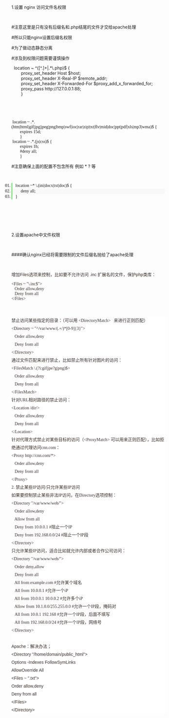 <p>
	1.设置 nginx 访问文件名权限&nbsp;
</p>
<p>
	<br />
</p>
<p>
	#注意这里是只有没有后缀名和.php结尾的文件才交给apache处理
</p>
<p>
	#所以只能nginx设置后缀名权限
</p>
<p>
	#为了做动态静态分离
</p>
<p>
	#涉及到权限问题需要谨慎操作
</p>
<p>
	&nbsp; location ~ ^([^.]+|.*\.php)$ {<br />
&nbsp; &nbsp; &nbsp; &nbsp; proxy_set_header Host $host;<br />
&nbsp; &nbsp; &nbsp; &nbsp; proxy_set_header X-Real-IP $remote_addr;<br />
&nbsp; &nbsp; &nbsp; &nbsp; proxy_set_header X-Forwarded-For $proxy_add_x_forwarded_for;<br />
&nbsp; &nbsp; &nbsp; &nbsp; proxy_pass http://127.0.0.1:88;<br />
&nbsp; &nbsp; &nbsp; &nbsp; }
</p>
<p>
	<br />
</p>
<p>
	<br />
</p>
<p>
	<span style="font-family:&quot;background-color:#FFFFFF;width:700.906px;overflow-x:auto;overflow-y:hidden;padding-top:1px;position:relative;color:#5C5C5C;margin:0px 0px 1px 45px !important;font-size:13px;border:none;white-space:normal;">&nbsp;location ~ .*.(htm|html|gif|jpg|jpeg|png|bmp|swf|ioc|rar|zip|txt|flv|mid|doc|ppt|pdf|xls|mp3|wma)$ {</span><br style="font-family:&quot;background-color:#FFFFFF;width:700.906px;overflow-x:auto;overflow-y:hidden;padding-top:1px;position:relative;color:#5C5C5C;margin:0px 0px 1px 45px !important;font-size:13px;border:none;white-space:normal;" />
<span style="font-family:&quot;background-color:#FFFFFF;width:700.906px;overflow-x:auto;overflow-y:hidden;padding-top:1px;position:relative;color:#5C5C5C;margin:0px 0px 1px 45px !important;font-size:13px;border:none;white-space:normal;">&nbsp; &nbsp; &nbsp; &nbsp; expires 15d;</span><br style="font-family:&quot;background-color:#FFFFFF;width:700.906px;overflow-x:auto;overflow-y:hidden;padding-top:1px;position:relative;color:#5C5C5C;margin:0px 0px 1px 45px !important;font-size:13px;border:none;white-space:normal;" />
<span style="font-family:&quot;background-color:#FFFFFF;width:700.906px;overflow-x:auto;overflow-y:hidden;padding-top:1px;position:relative;color:#5C5C5C;margin:0px 0px 1px 45px !important;font-size:13px;border:none;white-space:normal;">&nbsp; &nbsp; &nbsp; &nbsp; }</span><br style="font-family:&quot;background-color:#FFFFFF;width:700.906px;overflow-x:auto;overflow-y:hidden;padding-top:1px;position:relative;color:#5C5C5C;margin:0px 0px 1px 45px !important;font-size:13px;border:none;white-space:normal;" />
<span style="font-family:&quot;background-color:#FFFFFF;width:700.906px;overflow-x:auto;overflow-y:hidden;padding-top:1px;position:relative;color:#5C5C5C;margin:0px 0px 1px 45px !important;font-size:13px;border:none;white-space:normal;">&nbsp;location ~ .*.(js|css)$ {</span><br style="font-family:&quot;background-color:#FFFFFF;width:700.906px;overflow-x:auto;overflow-y:hidden;padding-top:1px;position:relative;color:#5C5C5C;margin:0px 0px 1px 45px !important;font-size:13px;border:none;white-space:normal;" />
<span style="font-family:&quot;background-color:#FFFFFF;width:700.906px;overflow-x:auto;overflow-y:hidden;padding-top:1px;position:relative;color:#5C5C5C;margin:0px 0px 1px 45px !important;font-size:13px;border:none;white-space:normal;">&nbsp; &nbsp; &nbsp; &nbsp; expires 1h;</span><br style="font-family:&quot;background-color:#FFFFFF;width:700.906px;overflow-x:auto;overflow-y:hidden;padding-top:1px;position:relative;color:#5C5C5C;margin:0px 0px 1px 45px !important;font-size:13px;border:none;white-space:normal;" />
<span style="font-family:&quot;background-color:#FFFFFF;width:700.906px;overflow-x:auto;overflow-y:hidden;padding-top:1px;position:relative;color:#5C5C5C;margin:0px 0px 1px 45px !important;font-size:13px;border:none;white-space:normal;">&nbsp; &nbsp; &nbsp; &nbsp; #deny all;</span><br style="font-family:&quot;background-color:#FFFFFF;width:700.906px;overflow-x:auto;overflow-y:hidden;padding-top:1px;position:relative;color:#5C5C5C;margin:0px 0px 1px 45px !important;font-size:13px;border:none;white-space:normal;" />
<span style="font-family:&quot;background-color:#FFFFFF;width:700.906px;overflow-x:auto;overflow-y:hidden;padding-top:1px;position:relative;color:#5C5C5C;margin:0px 0px 1px 45px !important;font-size:13px;border:none;white-space:normal;">&nbsp; &nbsp; &nbsp; &nbsp; }</span><br style="font-family:&quot;background-color:#FFFFFF;width:700.906px;overflow-x:auto;overflow-y:hidden;padding-top:1px;position:relative;color:#5C5C5C;margin:0px 0px 1px 45px !important;font-size:13px;border:none;white-space:normal;" />
</p>
<p>
	#注意确保上面的配置不包含所有 例如 * ? 等
</p>
<p>
	<br />
</p>
<ol start="1" style="white-space:normal;padding:0px;list-style:none;font-family:Consolas, &quot;background-color:#FFFFFF;width:700.906px;overflow-x:auto;overflow-y:hidden;padding-top:1px;position:relative;color:#5C5C5C;margin:0px 0px 1px 45px !important;font-size:13px;border:none;">
	<li class="alt" style="list-style-type:decimal-leading-zero;list-style-image:initial;border-top:none;border-right:none;border-bottom:none;border-left:3px solid #6CE26C;border-image:initial;color:inherit;line-height:18px;list-style-position:outside !important;margin:0px !important;padding:0px 3px 0px 10px !important;">
		<span style="margin:0px;padding:0px;border:none;">location&nbsp;~*&nbsp;\.(ini|docx|txt|doc)$&nbsp;{&nbsp;&nbsp;</span>
	</li>
	<li class="" style="list-style-type:decimal-leading-zero;list-style-image:initial;border-top:none;border-right:none;border-bottom:none;border-left:3px solid #6CE26C;border-image:initial;background-color:#F8F8F8;line-height:18px;list-style-position:outside !important;margin:0px !important;padding:0px 3px 0px 10px !important;">
		<span style="margin:0px;padding:0px;border:none;background-color:inherit;">&nbsp;&nbsp;&nbsp;&nbsp;&nbsp;deny&nbsp;all;&nbsp;&nbsp;</span>
	</li>
	<li class="alt" style="list-style-type:decimal-leading-zero;list-style-image:initial;border-top:none;border-right:none;border-bottom:none;border-left:3px solid #6CE26C;border-image:initial;color:inherit;line-height:18px;list-style-position:outside !important;margin:0px !important;padding:0px 3px 0px 10px !important;">
		<span style="margin:0px;padding:0px;border:none;">} &nbsp;</span>
	</li>
</ol>
<p>
	<span style="font-family:'Consolas, background-color:#FFFFFF;width:700.906px;overflow-x:auto;overflow-y:hidden;padding-top:1px;position:relative;color:#5C5C5C;margin:0px 0px 1px 45px !important;font-size:13px;border:none;"><br />
</span>
</p>
<p>
	<span style="font-family:'Consolas, background-color:#FFFFFF;width:700.906px;overflow-x:auto;overflow-y:hidden;padding-top:1px;position:relative;color:#5C5C5C;margin:0px 0px 1px 45px !important;font-size:13px;border:none;"><br />
</span>
</p>
<p>
	<br />
</p>
<p>
	2.设置apache中文件权限
</p>
<p>
	<br />
</p>
<p>
	####确认nginx已经将需要限制的文件后缀名抛给了apache处理&nbsp;
</p>
<p>
	<br />
</p>
<p>
	<span style="color:#362E2B;font-family:Arial;font-size:14px;white-space:normal;background-color:#FFFFFF;">增加Files选项来控制，比如要不允许访问 .inc 扩展名的文件，保护php类库：</span>
</p>
<p>
	<span style="color:#362E2B;font-family:&quot;font-size:14px;white-space:normal;background-color:#FFFFFF;">&lt;Files ~ "\.inc$"&gt;</span><br style="color:#362E2B;font-family:&quot;font-size:14px;white-space:normal;background-color:#FFFFFF;" />
<span style="color:#362E2B;font-family:&quot;font-size:14px;white-space:normal;background-color:#FFFFFF;">&nbsp;&nbsp; Order allow,deny</span><br style="color:#362E2B;font-family:&quot;font-size:14px;white-space:normal;background-color:#FFFFFF;" />
<span style="color:#362E2B;font-family:&quot;font-size:14px;white-space:normal;background-color:#FFFFFF;">&nbsp;&nbsp; Deny from all</span><br style="color:#362E2B;font-family:&quot;font-size:14px;white-space:normal;background-color:#FFFFFF;" />
<span style="color:#362E2B;font-family:&quot;font-size:14px;white-space:normal;background-color:#FFFFFF;">&lt;/Files&gt;</span>
</p>
<p>
	<br />
</p>
<p>
	<span style="color:#362E2B;font-family:&quot;font-size:14px;white-space:normal;background-color:#FFFFFF;">
	<div id="article_content" class="article_content" style="margin:20px 0px 0px;font-stretch:normal;font-size:14px;line-height:26px;font-family:Arial;color:#362E2B;white-space:normal;background-color:#FFFFFF;">
		<span style="font-family:&quot;">禁止访问某些指定的目录：（可以用 &lt;DirectoryMatch&gt;&nbsp;&nbsp; 来进行正则匹配）<br />
&lt;Directory ~ "^/var/www/(.+/)*[0-9]{3}"&gt;&nbsp;<br />
&nbsp;&nbsp; Order allow,deny<br />
&nbsp;&nbsp; Deny from all<br />
&lt;/Directory&gt;<br />
通过文件匹配来进行禁止，比如禁止所有针对图片的访问：<br />
&lt;FilesMatch \.(?i:gif|jpe?g|png)$&gt;<br />
&nbsp;&nbsp; Order allow,deny<br />
&nbsp;&nbsp; Deny from all<br />
&lt;/FilesMatch&gt;&nbsp;<br />
针对URL相对路径的禁止访问：<br />
&lt;Location /dir/&gt;<br />
&nbsp;&nbsp; Order allow,deny<br />
&nbsp;&nbsp; Deny from all<br />
&lt;/Location&gt;&nbsp;<br />
针对代理方式禁止对某些目标的访问（&lt;ProxyMatch&gt; 可以用来正则匹配），比如拒绝通过代理访问cnn.com：<br />
&lt;Proxy http://cnn.com/*&gt;<br />
&nbsp;&nbsp; Order allow,deny<br />
&nbsp;&nbsp; Deny from all<br />
&lt;/Proxy&gt;&nbsp;<br />
2. 禁止某些IP访问/只允许某些IP访问&nbsp;<br />
如果要控制禁止某些非法IP访问，在Directory选项控制：<br />
&lt;Directory "/var/www/web/"&gt;<br />
&nbsp;&nbsp; Order allow,deny<br />
&nbsp;&nbsp; Allow from all<br />
&nbsp;&nbsp; Deny from 10.0.0.1 #阻止一个IP<br />
&nbsp;&nbsp; Deny from 192.168.0.0/24 #阻止一个IP段<br />
&lt;/Directory&gt;<br />
只允许某些IP访问，适合比如就允许内部或者合作公司访问：<br />
&lt;Directory "/var/www/web/"&gt;<br />
&nbsp;&nbsp; Order deny,allow<br />
&nbsp;&nbsp; Deny from all<br />
&nbsp;&nbsp; All from example.com #允许某个域名<br />
&nbsp;&nbsp; All from 10.0.0.1 #允许一个iP<br />
&nbsp;&nbsp; All from 10.0.0.1 10.0.0.2 #允许多个iP<br />
&nbsp;&nbsp; Allow from 10.1.0.0/255.255.0.0 #允许一个IP段，掩码对<br />
&nbsp;&nbsp; All from 10.0.1 192.168 #允许一个IP段，后面不填写<br />
&nbsp;&nbsp; All from 192.168.0.0/24 #允许一个IP段，网络号<br />
&lt;/Directory&gt;<br />
</span><br />
Apache：解决办法；<br />
&lt;Directory "/home/domain/public_html"&gt;<br />
Options -Indexes FollowSymLinks<br />
AllowOverride All<br />
&lt;Files ~ ".txt"&gt;<br />
Order allow,deny<br />
Deny from all<br />
&lt;/Files&gt;<br />
&lt;/Directory&gt;<br />
	</div>
	<div class="bdsharebuttonbox tracking-ad bdshare-button-style0-16" data-mod="popu_172" data-bd-bind="1492409711701" style="zoom:1;color:#362E2B;font-family:Arial, Console, Verdana, &quot;white-space:normal;background-color:#FFFFFF;float:right;">
		<a href="http://blog.csdn.net/cdefg198/article/details/6732767#" class="bds_more" data-cmd="more" target="_blank" style="color:#333333;text-decoration-line:none;float:left;padding-left:17px;line-height:16px;height:16px;background-repeat:no-repeat;cursor:pointer;margin:6px 6px 6px 0px;background-image:url(&quot;http://bdimg.share.baidu.com/static/api/img/share/icons_0_16.png?v=d754dcc0.png&quot;background-position:0px 0px !important;"></a><a href="http://blog.csdn.net/cdefg198/article/details/6732767#" class="bds_qzone" data-cmd="qzone" title="分享到QQ空间" target="_blank" style="color:#6A3906;text-decoration-line:none;float:left;padding-left:17px;line-height:16px;height:16px;background-image:url(&quot;background-repeat:no-repeat;cursor:pointer;margin:6px 6px 6px 0px;background-position:0px -52px !important;"></a><a href="http://blog.csdn.net/cdefg198/article/details/6732767#" class="bds_tsina" data-cmd="tsina" title="分享到新浪微博" target="_blank" style="color:#6A3906;text-decoration-line:none;float:left;padding-left:17px;line-height:16px;height:16px;background-image:url(&quot;background-repeat:no-repeat;cursor:pointer;margin:6px 6px 6px 0px;background-position:0px -104px !important;"></a><a href="http://blog.csdn.net/cdefg198/article/details/6732767#" class="bds_tqq" data-cmd="tqq" title="分享到腾讯微博" target="_blank" style="color:#6A3906;text-decoration-line:none;float:left;padding-left:17px;line-height:16px;height:16px;background-image:url(&quot;background-repeat:no-repeat;cursor:pointer;margin:6px 6px 6px 0px;background-position:0px -260px !important;"></a><a href="http://blog.csdn.net/cdefg198/article/details/6732767#" class="bds_renren" data-cmd="renren" title="分享到人人网" target="_blank" style="color:#6A3906;text-decoration-line:none;float:left;padding-left:17px;line-height:16px;height:16px;background-image:url(&quot;background-repeat:no-repeat;cursor:pointer;margin:6px 6px 6px 0px;background-position:0px -208px !important;"></a><a href="http://blog.csdn.net/cdefg198/article/details/6732767#" class="bds_weixin" data-cmd="weixin" title="分享到微信" target="_blank" style="color:#6A3906;text-decoration-line:none;float:left;padding-left:17px;line-height:16px;height:16px;background-image:url(&quot;background-repeat:no-repeat;cursor:pointer;margin:6px 6px 6px 0px;background-position:0px -1612px !important;"></a>
	</div>
</span>
</p>
<p>
	<br />
</p>